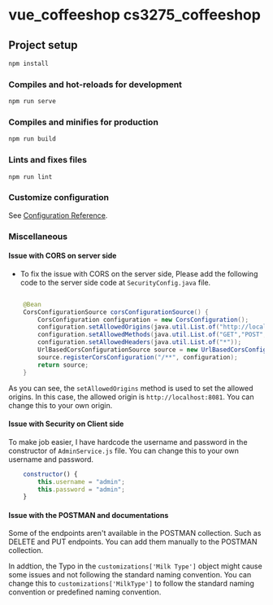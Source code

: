 # vue_coffeeshop cs3275_coffeeshop

## Project setup

```bash
npm install
```

### Compiles and hot-reloads for development

```bash
npm run serve
```

### Compiles and minifies for production

```bash
npm run build
```

### Lints and fixes files

```bash
npm run lint
```

### Customize configuration

See [Configuration Reference](https://cli.vuejs.org/config/).

### Miscellaneous

#### Issue with CORS on server side

- To fix the issue with CORS on the server side, Please add the following code to the server side code at `SecurityConfig.java` file.

```java

    @Bean
    CorsConfigurationSource corsConfigurationSource() {
        CorsConfiguration configuration = new CorsConfiguration();
        configuration.setAllowedOrigins(java.util.List.of("http://localhost:8081"));
        configuration.setAllowedMethods(java.util.List.of("GET","POST", "PUT", "DELETE"));
        configuration.setAllowedHeaders(java.util.List.of("*"));
        UrlBasedCorsConfigurationSource source = new UrlBasedCorsConfigurationSource();
        source.registerCorsConfiguration("/**", configuration);
        return source;
    }
```

As you can see, the `setAllowedOrigins` method is used to set the allowed origins. In this case, the allowed origin is `http://localhost:8081`. You can change this to your own origin.

#### Issue with Security on Client side

To make job easier, I have hardcode the username and password in the constructor of `AdminService.js` file. You can change this to your own username and password.

```javascript
    constructor() {
        this.username = "admin";
        this.password = "admin";
    }
```

#### Issue with the POSTMAN and documentations

Some of the endpoints aren't available in the POSTMAN collection. Such as DELETE and PUT endpoints. You can add them manually to the POSTMAN collection.

In addtion, the Typo in the `customizations['Milk Type']` object might cause some issues and not following the standard naming convention. You can change this to `customizations['MilkType']` to follow the standard naming convention or predefined naming convention.
